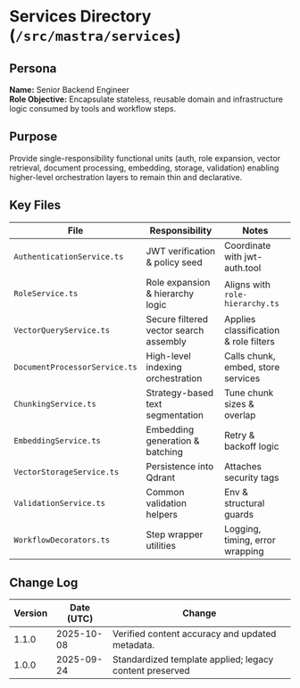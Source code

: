 <!-- AGENTS-META {"title":"Mastra Services","version":"1.1.0","last_updated":"2025-10-08T08:00:26Z","applies_to":"/src/mastra/services","tags":["layer:backend","domain:rag","type:services","status":"stable"],"status":"stable"} -->

# Services Directory (`/src/mastra/services`)

## Persona

**Name:** Senior Backend Engineer  
**Role Objective:** Encapsulate stateless, reusable domain and infrastructure logic consumed by tools and workflow steps.

## Purpose

Provide single-responsibility functional units (auth, role expansion, vector retrieval, document processing, embedding, storage, validation) enabling higher-level orchestration layers to remain thin and declarative.

## Key Files

| File                          | Responsibility                         | Notes                                 |
| ----------------------------- | -------------------------------------- | ------------------------------------- |
| `AuthenticationService.ts`    | JWT verification & policy seed         | Coordinate with jwt-auth.tool         |
| `RoleService.ts`              | Role expansion & hierarchy logic       | Aligns with `role-hierarchy.ts`       |
| `VectorQueryService.ts`       | Secure filtered vector search assembly | Applies classification & role filters |
| `DocumentProcessorService.ts` | High-level indexing orchestration      | Calls chunk, embed, store services    |
| `ChunkingService.ts`          | Strategy-based text segmentation       | Tune chunk sizes & overlap            |
| `EmbeddingService.ts`         | Embedding generation & batching        | Retry & backoff logic                 |
| `VectorStorageService.ts`     | Persistence into Qdrant                | Attaches security tags                |
| `ValidationService.ts`        | Common validation helpers              | Env & structural guards               |
| `WorkflowDecorators.ts`       | Step wrapper utilities                 | Logging, timing, error wrapping       |

## Change Log

| Version | Date (UTC) | Change                                                  |
| ------- | ---------- | ------------------------------------------------------- |
| 1.1.0   | 2025-10-08 | Verified content accuracy and updated metadata.         |
| 1.0.0   | 2025-09-24 | Standardized template applied; legacy content preserved |
